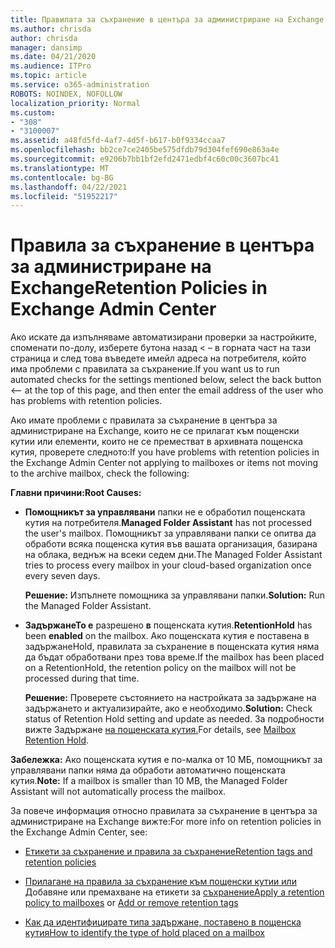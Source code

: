 ```yaml
---
title: Правилата за съхранение в центъра за администриране на Exchange не работят
ms.author: chrisda
author: chrisda
manager: dansimp
ms.date: 04/21/2020
ms.audience: ITPro
ms.topic: article
ms.service: o365-administration
ROBOTS: NOINDEX, NOFOLLOW
localization_priority: Normal
ms.custom:
- "308"
- "3100007"
ms.assetid: a48fd5fd-4af7-4d5f-b617-b0f9334ccaa7
ms.openlocfilehash: bb2ce7ce2405be575dfdb79d304fef690e863a4e
ms.sourcegitcommit: e9206b7bb1bf2efd2471edbf4c60c00c3607bc41
ms.translationtype: MT
ms.contentlocale: bg-BG
ms.lasthandoff: 04/22/2021
ms.locfileid: "51952217"
---
```

# <a name="retention-policies-in-exchange-admin-center"></a><span data-ttu-id="2d119-102">Правила за съхранение в центъра за администриране на Exchange</span><span class="sxs-lookup"><span data-stu-id="2d119-102">Retention Policies in Exchange Admin Center</span></span>

<span data-ttu-id="2d119-103">Ако искате да изпълняваме автоматизирани проверки за настройките, споменати по-долу, изберете бутона назад < – в горната част на тази страница и след това въведете имейл адреса на потребителя, който има проблеми с правилата за съхранение.</span><span class="sxs-lookup"><span data-stu-id="2d119-103">If you want us to run automated checks for the settings mentioned below, select the back button <-- at the top of this page, and then enter the email address of the user who has problems with retention policies.</span></span>

<span data-ttu-id="2d119-104">Ако имате проблеми с правилата за съхранение в центъра за администриране на Exchange, които не се прилагат към пощенски кутии или елементи, които не се преместват в архивната пощенска кутия, проверете следното:</span><span class="sxs-lookup"><span data-stu-id="2d119-104">If you have problems with retention policies in the Exchange Admin Center not applying to mailboxes or items not moving to the archive mailbox, check the following:</span></span>

<span data-ttu-id="2d119-105">**Главни причини:**</span><span class="sxs-lookup"><span data-stu-id="2d119-105">**Root Causes:**</span></span>

- <span data-ttu-id="2d119-106">**Помощникът за управлявани** папки не е обработил пощенската кутия на потребителя.</span><span class="sxs-lookup"><span data-stu-id="2d119-106">**Managed Folder Assistant** has not processed the user's mailbox.</span></span> <span data-ttu-id="2d119-107">Помощникът за управлявани папки се опитва да обработи всяка пощенска кутия във вашата организация, базирана на облака, веднъж на всеки седем дни.</span><span class="sxs-lookup"><span data-stu-id="2d119-107">The Managed Folder Assistant tries to process every mailbox in your cloud-based organization once every seven days.</span></span>

  <span data-ttu-id="2d119-108">**Решение:** Изпълнете помощника за управлявани папки.</span><span class="sxs-lookup"><span data-stu-id="2d119-108">**Solution:** Run the Managed Folder Assistant.</span></span>

- <span data-ttu-id="2d119-109">**ЗадържанеТо е** разрешено **в** пощенската кутия.</span><span class="sxs-lookup"><span data-stu-id="2d119-109">**RetentionHold** has been **enabled** on the mailbox.</span></span> <span data-ttu-id="2d119-110">Ако пощенската кутия е поставена в задържанеHold, правилата за съхранение в пощенската кутия няма да бъдат обработвани през това време.</span><span class="sxs-lookup"><span data-stu-id="2d119-110">If the mailbox has been placed on a RetentionHold, the retention policy on the mailbox will not be processed during that time.</span></span>

  <span data-ttu-id="2d119-111">**Решение:** Проверете състоянието на настройката за задържане на задържането и актуализирайте, ако е необходимо.</span><span class="sxs-lookup"><span data-stu-id="2d119-111">**Solution:** Check status of Retention Hold setting and update as needed.</span></span> <span data-ttu-id="2d119-112">За подробности вижте Задържане [на пощенската кутия.](https://docs.microsoft.com/exchange/security-and-compliance/messaging-records-management/mailbox-retention-hold)</span><span class="sxs-lookup"><span data-stu-id="2d119-112">For details, see [Mailbox Retention Hold](https://docs.microsoft.com/exchange/security-and-compliance/messaging-records-management/mailbox-retention-hold).</span></span>
 
<span data-ttu-id="2d119-113">**Забележка:** Ако пощенската кутия е по-малка от 10 МБ, помощникът за управлявани папки няма да обработи автоматично пощенската кутия.</span><span class="sxs-lookup"><span data-stu-id="2d119-113">**Note:** If a mailbox is smaller than 10 MB, the Managed Folder Assistant will not automatically process the mailbox.</span></span>
 
<span data-ttu-id="2d119-114">За повече информация относно правилата за съхранение в центъра за администриране на Exchange вижте:</span><span class="sxs-lookup"><span data-stu-id="2d119-114">For more info on retention policies in the Exchange Admin Center, see:</span></span>

- [<span data-ttu-id="2d119-115">Етикети за съхранение и правила за съхранение</span><span class="sxs-lookup"><span data-stu-id="2d119-115">Retention tags and retention policies</span></span>](https://docs.microsoft.com/exchange/security-and-compliance/messaging-records-management/retention-tags-and-policies)

- <span data-ttu-id="2d119-116">[Прилагане на правила за съхранение към пощенски кутии или](https://docs.microsoft.com/exchange/security-and-compliance/messaging-records-management/apply-retention-policy) Добавяне или премахване на етикети за [съхранение](https://docs.microsoft.com/exchange/security-and-compliance/messaging-records-management/add-or-remove-retention-tags)</span><span class="sxs-lookup"><span data-stu-id="2d119-116">[Apply a retention policy to mailboxes](https://docs.microsoft.com/exchange/security-and-compliance/messaging-records-management/apply-retention-policy) or [Add or remove retention tags](https://docs.microsoft.com/exchange/security-and-compliance/messaging-records-management/add-or-remove-retention-tags)</span></span>

- [<span data-ttu-id="2d119-117">Как да идентифицирате типа задържане, поставено в пощенска кутия</span><span class="sxs-lookup"><span data-stu-id="2d119-117">How to identify the type of hold placed on a mailbox</span></span>](https://docs.microsoft.com/microsoft-365/compliance/identify-a-hold-on-an-exchange-online-mailbox)
